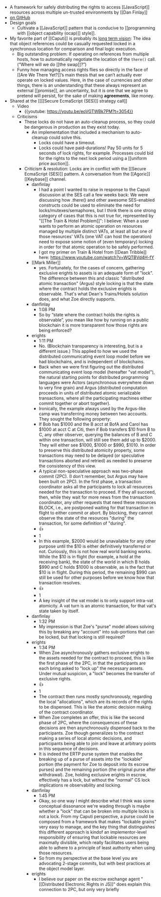 - A framework for safely distributing the rights to access [[JavaScript]] resources across multiple un-trusted environments by [[Dan Finlay]]
- [on GitHub](https://github.com/danfinlay/caputi)
- Design goals
    - Cultivate a [[JavaScript]] pattern that is conducive to [[programming with [[object capability (ocap)]] style]].
- My favorite part of [[Caputi]] is probably its [long term vision](https://github.com/danfinlay/caputi#long-term-vision): The idea that object references could be casually requested locked in a synchronous location for comparison and final logic execution.
    - Big outstanding problem: If operating on references from multiple hosts, how to automatically negotiate the location of the `there()` call. (“Where will we do [[the swap]]?”)
    - Funny how managing access rights flies so directly in the face of [[Are We There Yet?]]’s main thesis that we can’t actually ever operate on locked values. Here, in the case of currencies and other things, there is an understanding that these always represent an external [[promise]], an uncertainty, but it is one that we agree to pretend will persist, for the sake of making __agreements__, like money.
- Shared at the [[[[Secure EcmaScript (SES)]] strategy call]]
    - Video
        - {{youtube: https://youtu.be/eoVGTWBk7PM?t=3054}}
    - Criticisms
        - These locks do not have an auto-cleanup process, so they could be dangerous in production as they exist today.
            - An implementation that included a mechanism to auto-cleanup could solve this.
                - Locks could have a timeout.
                - Locks could have paid-durations! Pay 50 units for 5 seconds of lock rights, for example. Processes could bid for the rights to the next lock period using a [[uniform price auction]].
        - Criticism & resolution: Locks are in conflict with the [[Secure EcmaScript (SES)]] pattern. A conversation from the [[Agoric]] [[Keybase]] channel.
            - danfinlay
                - I had a point I wanted to raise in response to the Caputi discussion at the SES call a few weeks back: We were discussing how .there() and other awesome SES-enabled constructs could be used to eliminate the need for locks/mutexes/semaphores, but I think there is one strong category of cases that this is not true for, represented by "[[The Train & Hotel Problem]]": I believe: When a user wants to perform an atomic operation on resources managed by multiple distinct VATs, at least all but one of those resources' VATs (one VAT can host the operation) need to expose some notion of (even temporary) locking in order for that atomic operation to be safely performed.
                - I got my primer on Train & Hotel from [[Dean Tribble]] here: https://www.youtube.com/watch?v=WQTBVd4H-fY
            - [[Mark Miller]]
                - yes. Fortunately, for the cases of concern, gathering exclusive erights to assets is an adequate form of "lock". The difference between this and classic "distributed atomic transaction" (Argus) style locking is that the state where the contract holds the exclusive erights is observable. That's what Dean's Trains/Hotels solution does, and what Zoe directly supports.
            - danfinlay
                - 1:08 PM
                - So by “state where the contract holds the rights is observable”, you mean like how by running on a public blockchain it is more transparent how those rights are being enforced?
            - erights
                - 1:11 PM
                - No. (Blockchain transparency is interesting, but is a different issue.) This applied to how we used the distributed communicating event loop model before we had blockchains, and is independent of blockchains.
                - Back when we were first figuring out the distributed communicating event loop model (hereafter "vat model"), the natural starting points for distributed programming languages were Actors (asynchronous everywhere down to very fine grain) and Argus (distributed computation proceeds in units of distributed atomic serializable transactions, where all the participating machines either commit together or abort together).
                - Ironically, the example always used by the Argus-like camp was transferring money between two accounts. They sought the following property: 
                - If Bob has $1000 and the B acct at BofA and Carol has $1000 at acct C at Citi, then if Bob transfers $10 from B to C, any other observer, querying the balances of B and C within one transaction, will still see them add up to $2000. They will either see $1000, $1000 or $990, $1010. In order to preserve this distributed atomicity property, some transactions may need to be delayed (or speculative transactions aborted and retried) as needed to preserve the consistency of this view.
                - A typical non-speculative approach was two-phase commit (2PC). (I don't remember, but Argus may have been built on 2PC). In the first phase, a transaction coordinator asks all the participants to lock all resources needed for the transaction to proceed. If they all succeed, then, while they wait for more news from the transaction coordinator, any other requests that need these resources BLOCK, i.e., are postponed waiting for that transaction in flight to either commit or abort. By blocking, they cannot observe the state of the resources "during" the transaction, for some definition of "during".
                - 👍
                - 1
                - In this example, $2000 would be unavailable for any other purpose until the $10 is either definitively transferred or not. Curiously, this is not how real world banking works. While the $10 is in flight (for example, a hold at the receiving bank), the state of the world in which B holds $990 and C holds $1000 is observable, as is the fact that $10 is in flight. During this period, the remaining $990 can still be used for other purposes before we know how that transaction resolves.
                - 👍
                - 1
                - A key insight of the vat model is to only support intra-vat atomicity. A vat turn is an atomic transaction, for that vat's state taken by itself.
            - danfinlay
                - 1:32 PM
                - My impression is that Zoe's "purse" model allows solving this by breaking any "account" into sub-portions that can be locked, but that locking is still required?
            - erights
                - 1:34 PM
                - When Zoe asynchronously gathers exclusive erights to the assets needed for the contract to proceed, this is like the first phase of the 2PC, in that the participants are each bring asked to "lock up" the necessary assets. Under mutual suspicion, a "lock" becomes the transfer of exclusive rights.
                - 👍
                - 1
                - The contract then runs mostly synchronously, regarding the local "allocations", which are its records of the rights to be dispensed. This is like the atomic decision making of the contract coordinator.
                - When Zoe completes an offer, this is like the second phase of 2PC, where the consequences of these decisions are then asynchronously dispensed back to the participants. Zoe though generalizes to the contract making a series of local atomic decisions, and participants being able to join and leave at arbitrary points in this sequence of decisions.
                - It is indeed the ERTP purse system that enables the breaking up of a purse of assets into the "lockable" portion (the payment for Zoe to deposit into its escrow purses) and the remaining portion (the original purse after withdrawal). Zoe, holding exclusive erights in escrow, effectively has a lock, but without the "normal" CS lock implications re observability and locking.
            - danfinlay
                - 1:45 PM
                - Okay, so one way I might describe what I think was some conceptual dissonance we're wading through is maybe whether a "lock" that can be broken into multiple locks is not a lock. From my Caputi perspective, a purse could be composed from a framework that makes "lockable grains" very easy to manage, and the key thing that distinguishes this different approach is kindof an implementor-level responsibility of ensuring that lockable resources are maximally divisible, which really facilitates users being able to adhere to a principle of least authority when using those resources.
                - So from my perspective at the base level you are advocating 2-stage commits, but with best practices at the object model layer.
            - erights
                - I believe our paper on the escrow exchange agent "[[Distributed Electronic Rights in JS]]" does explain this connection to 2PC, but only very briefly
